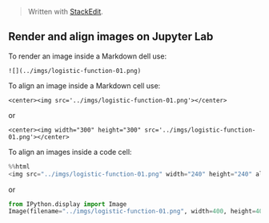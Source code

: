 
> Written with [StackEdit](https://stackedit.io/).

## Render and align images on Jupyter Lab

To render an image inside a Markdown dell use:

```
![](../imgs/logistic-function-01.png)
```

To align an image inside a Markdown cell use:

```
<center><img src='../imgs/logistic-function-01.png'></center>
```
or 

```
<center><img width="300" height="300" src='../imgs/logistic-function-01.png'></center>
```

To align an images inside a code cell:

```python
%%html
<img src="../imgs/logistic-function-01.png" width="240" height="240" align="center"/>
```

or 

```python
from IPython.display import Image
Image(filename="../imgs/logistic-function-01.png", width=400, height=400)
```
<!--stackedit_data:
eyJoaXN0b3J5IjpbMTA4NzY5NjQ2OSwtMTk0ODU2MTY3NCwtMT
IyNzQ5MjY2OV19
-->